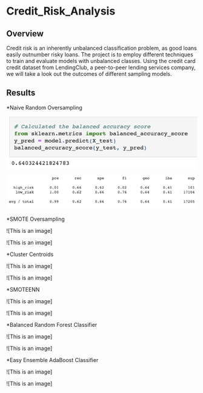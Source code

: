 # Credit_Risk_Analysis

## Overview

Credit risk is an inherently unbalanced classification problem, as good loans easily outnumber risky loans.  The project is to employ different techniques to train and evaluate models with unbalanced classes.  Using the credit card credit dataset from LendingClub, a peer-to-peer lending services company, we will take a look out the outcomes of different sampling models.

## Results

*Naive Random Oversampling

![This is an image](https://github.com/paveenB/Credit_Risk_Analysis/blob/main/RandomOverSamp1.png)

![This is an image](https://github.com/paveenB/Credit_Risk_Analysis/blob/main/RandomOverSamp2.png)

*SMOTE Oversampling

![This is an image]

![This is an image]

*Cluster Centroids

![This is an image]

![This is an image]

*SMOTEENN

![This is an image]

![This is an image]

*Balanced Random Forest Classifier

![This is an image]

![This is an image]

*Easy Ensemble AdaBoost Classifier

![This is an image]

![This is an image]







